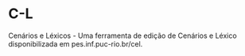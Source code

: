 C-L
===

Cenários e Léxicos - Uma ferramenta de edição de Cenários e Léxico disponibilizada em pes.inf.puc-rio.br/cel.
